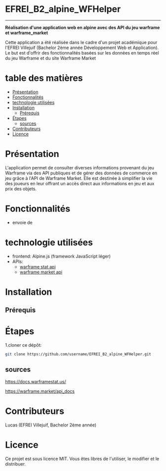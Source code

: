 # EFREI_B2_alpine_WFHelper <!-- omit from toc -->
---

**Réalisation d'une application web en alpine avec des API du jeu warframe et warframe_market**

Cette application a été réalisée dans le cadre d'un projet académique pour l'EFREI Villejuif (Bachelor 2ème année Développement Web et Application). Le but est d'offrir des fonctionnalités basées sur les données en temps réel du jeu Warframe et du site Warframe Market

# table des matières <!-- omit from toc -->
- [Présentation](#présentation)
- [Fonctionnalités](#fonctionnalités)
- [technologie utilisées](#technologie-utilisées)
- [Installation](#installation)
  - [Prérequis](#prérequis)
- [Étapes](#étapes)
  - [sources](#sources)
- [Contributeurs](#contributeurs)
- [Licence](#licence)

# Présentation

L'application permet de consulter diverses informations provenant du jeu Warframe via des API publiques et de gérer des données de commerce en jeu grâce à l'API de Warframe Market. Elle est destinée à simplifier la vie des joueurs en leur offrant un accès direct aux informations en jeu et aux prix des objets.


# Fonctionnalités

- envoie de 

# technologie utilisées

- frontend: Alpine.js (framework JavaScript léger)
- APIs:
  - [warframe stat api](https://docs.warframestat.us/)
  - [warframe  market api](https://warframe.market/api_docs)


# Installation
## Prérequis

# Étapes

1.cloner ce dépôt:

```bash
git clone https://github.com/username/EFREI_B2_alpine_WFHelper.git
```


## sources

https://docs.warframestat.us/

https://warframe.market/api_docs

# Contributeurs
Lucas (EFREI Villejuif, Bachelor 2ème année)

# Licence
Ce projet est sous licence MIT. Vous êtes libres de l'utiliser, le modifier et le distribuer.
